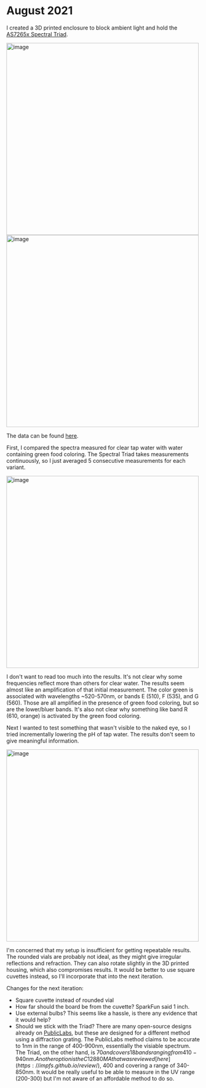 # August 2021 

I created a 3D printed enclosure to block ambient light and hold the [AS7265x Spectral Triad](https://www.sparkfun.com/products/15050). 

<img width="500" alt="image" src="https://user-images.githubusercontent.com/10489972/132111227-0265ef75-c1a5-4978-a153-5cd524091712.png">
<img width="500" alt="image" src="https://user-images.githubusercontent.com/10489972/132111239-97fa0389-8421-47ce-a2ca-d7de65da5098.png">

The data can be found [here](https://docs.google.com/spreadsheets/d/18tIvDpiz1NvjK_i_9pyhub3FySeUjG97rWv8cSUtHuc/edit?usp=sharing). 

First, I compared the spectra measured for clear tap water with water containing green food coloring. The Spectral Triad takes measurements continuously, so I just averaged 5 consecutive measurements for each variant. 

<img width="500" alt="image" src="https://user-images.githubusercontent.com/10489972/132110630-2a6c5a75-afbe-4c98-a12b-bc3f0cdf3579.png">

I don't want to read too much into the results. It's not clear why some frequencies reflect more than others for clear water. The results seem almost like an amplification of that initial measurement. The color green is associated with wavelengths ~520-570nm, or bands E (510), F (535), and G (560). Those are all amplified in the presence of green food coloring, but so are the lower/bluer bands. It's also not clear why something like band R (610, orange) is activated by the green food coloring. 

Next I wanted to test something that wasn't visible to the naked eye, so I tried incrementally lowering the pH of tap water. The results don't seem to give meaningful information. 

<img width="500" alt="image" src="https://user-images.githubusercontent.com/10489972/132110935-caf0cd77-8933-48bd-9244-81829124613d.png">

I'm concerned that my setup is insufficient for getting repeatable results. The rounded vials are probably not ideal, as they might give irregular reflections and refraction. They can also rotate slightly in the 3D printed housing, which also compromises results. It would be better to use square cuvettes instead, so I'll incorporate that into the next iteration. 

Changes for the next iteration:
- Square cuvette instead of rounded vial
- How far should the board be from the cuvette? SparkFun said 1 inch. 
- Use external bulbs? This seems like a hassle, is there any evidence that it would help? 
- Should we stick with the Triad? There are many open-source designs already on [PublicLabs](), but these are designed for a different method using a diffraction grating. The PublicLabs method claims to be accurate to 1nm in the range of 400-900nm, essentially the visiable spectrum. The Triad, on the other hand, is $70 and covers 18 bands ranging from 410-940nm. Another option is the C12880MA that was reviewed [here](https://impfs.github.io/review/), ~$400 and covering a range of 340-850nm. It would be really useful to be able to measure in the UV range (200-300) but I'm not aware of an affordable method to do so. 

